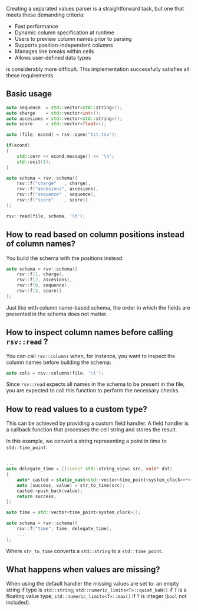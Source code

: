 Creating a separated values parser is a straightforward task, but one that meets these demanding criteria:

* Fast performance
* Dynamic column specification at runtime
* Users to preview column names prior to parsing
* Supports position-independent columns
* Manages line breaks within cells
* Allows user-defined data types

is considerably more difficult. This implementation successfully satisfies all these requirements.

## Basic usage

```C++
auto sequence  = std::vector<std::string>();
auto charge    = std::vector<int>();
auto ascesions = std::vector<std::string>();
auto score     = std::vector<float>();

auto [file, econd] = rsv::open("tst.tsv");

if(econd)
{
    std::cerr << econd.message() << '\n';
    std::exit(1);
}

auto schema = rsv::schema({
    rsv::f("charge"   , charge),
    rsv::f("ascesions", ascesions),
    rsv::f("sequence" , sequence),
    rsv::f("score"    , score)}
);

rsv::read(file, schema, '\t');
```

## How to read based on column positions instead of column names?
You build the schema with the positions instead:
```C++
auto schema = rsv::schema({
    rsv::f(1, charge),
    rsv::f(2, ascesions),
    rsv::f(0, sequence),
    rsv::f(3, score)}
);
```
Just like with column name-based schema, the order in which the fields are presented in the schema does not matter.

## How to inspect column names before calling `rsv::read` ?

You can call `rsv::columns` when, for instance, you want to inspect the column names before building the schema:

```C++
auto cols = rsv::columns(file, '\t');
```
Since `rsv::read` expects all names in the schema to be present in the file, you are expected to call this function to perform the necessary checks.

## How to read values to a custom type?

This can be achieved by providing a custom field handler. A field handler is a callback function that processes the cell string and stores the result. 

In this example, we convert a string representing a point in time to `std::time_point`:

```C++

...
auto delegate_time = [](const std::string_view& src, void* dst)
{
    auto* casted = static_cast<std::vector<time_point<system_clock>>*>(dst);
    auto [success, value] = str_to_time(src);
    casted->push_back(value);
    return success;
};

auto time = std::vector<time_point<system_clock>();

auto schema = rsv::schema({
    rsv::f("time", time, delegate_time),
    ...
);
```

Where `str_to_time` converts a `std::string` to a `std::time_point`.


## What happens when values are missing?

When using the default handler the missing values are set to: an empty string if type is `std::string`; `std::numeric_limits<T>::quiet_NaN()` if `T` is a floating value type; `std::numeric_limits<T>::max()` if `T` is integer (`bool` not included).
